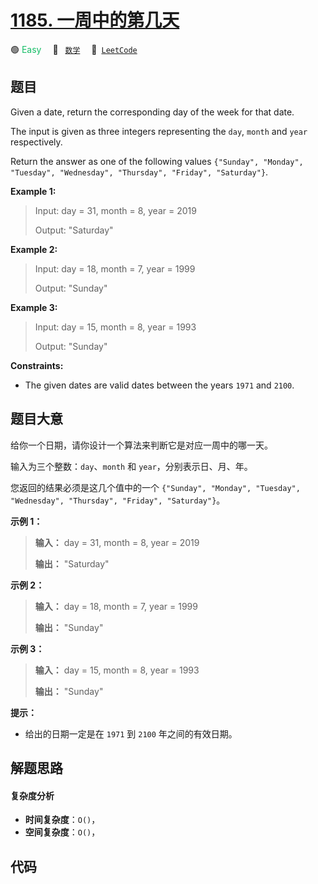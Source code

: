 # [1185. 一周中的第几天](https://leetcode.com/problems/day-of-the-week)

🟢 <font color=#15bd66>Easy</font>&emsp; 🔖&ensp; [`数学`](/leetcode/outline/tag/math.md)&emsp; 🔗&ensp;[`LeetCode`](https://leetcode.com/problems/day-of-the-week)


## 题目

Given a date, return the corresponding day of the week for that date.

The input is given as three integers representing the `day`, `month` and
`year` respectively.

Return the answer as one of the following values `{"Sunday", "Monday",
"Tuesday", "Wednesday", "Thursday", "Friday", "Saturday"}`.



**Example 1:**

> Input: day = 31, month = 8, year = 2019
> 
> Output: "Saturday"

**Example 2:**

> Input: day = 18, month = 7, year = 1999
> 
> Output: "Sunday"

**Example 3:**

> Input: day = 15, month = 8, year = 1993
> 
> Output: "Sunday"

**Constraints:**

  * The given dates are valid dates between the years `1971` and `2100`.


## 题目大意

给你一个日期，请你设计一个算法来判断它是对应一周中的哪一天。

输入为三个整数：`day`、`month` 和 `year`，分别表示日、月、年。

您返回的结果必须是这几个值中的一个 `{"Sunday", "Monday", "Tuesday", "Wednesday", "Thursday",
"Friday", "Saturday"}`。



**示例 1：**

> 
> 
> 
> 
> 
> **输入：** day = 31, month = 8, year = 2019
> 
> **输出：** "Saturday"
> 
> 

**示例 2：**

> 
> 
> 
> 
> 
> **输入：** day = 18, month = 7, year = 1999
> 
> **输出：** "Sunday"
> 
> 

**示例 3：**

> 
> 
> 
> 
> 
> **输入：** day = 15, month = 8, year = 1993
> 
> **输出：** "Sunday"
> 
> 



**提示：**

  * 给出的日期一定是在 `1971` 到 `2100` 年之间的有效日期。


## 解题思路

#### 复杂度分析

- **时间复杂度**：`O()`，
- **空间复杂度**：`O()`，

## 代码

```javascript

```
